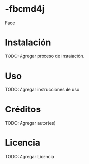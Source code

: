# -fbcmd4j
Face
# Instalación

TODO: Agregar proceso de instalación.

# Uso

TODO: Agregar instrucciones de uso

# Créditos

TODO: Agregar autor(es)

# Licencia

TODO: Agregar Licencia

